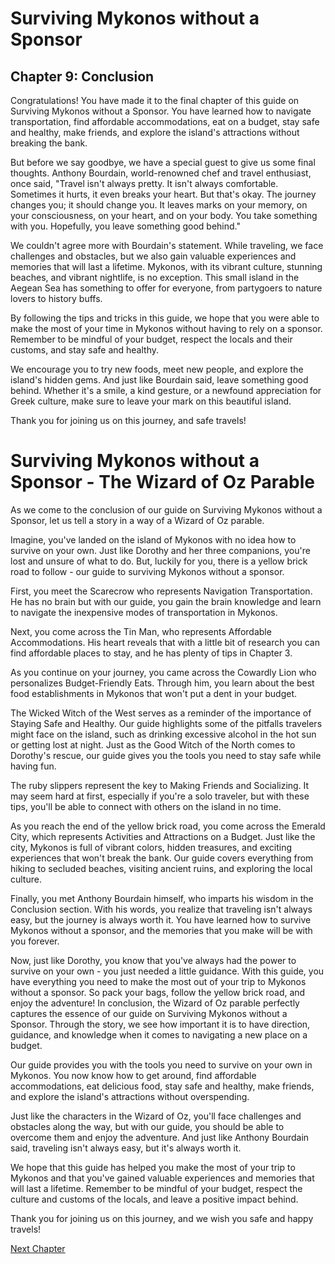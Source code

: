 # Surviving Mykonos without a Sponsor

## Chapter 9: Conclusion

Congratulations! You have made it to the final chapter of this guide on Surviving Mykonos without a Sponsor. You have learned how to navigate transportation, find affordable accommodations, eat on a budget, stay safe and healthy, make friends, and explore the island's attractions without breaking the bank.

But before we say goodbye, we have a special guest to give us some final thoughts. Anthony Bourdain, world-renowned chef and travel enthusiast, once said, "Travel isn't always pretty. It isn't always comfortable. Sometimes it hurts, it even breaks your heart. But that's okay. The journey changes you; it should change you. It leaves marks on your memory, on your consciousness, on your heart, and on your body. You take something with you. Hopefully, you leave something good behind."

We couldn't agree more with Bourdain's statement. While traveling, we face challenges and obstacles, but we also gain valuable experiences and memories that will last a lifetime. Mykonos, with its vibrant culture, stunning beaches, and vibrant nightlife, is no exception. This small island in the Aegean Sea has something to offer for everyone, from partygoers to nature lovers to history buffs.

By following the tips and tricks in this guide, we hope that you were able to make the most of your time in Mykonos without having to rely on a sponsor. Remember to be mindful of your budget, respect the locals and their customs, and stay safe and healthy.

We encourage you to try new foods, meet new people, and explore the island's hidden gems. And just like Bourdain said, leave something good behind. Whether it's a smile, a kind gesture, or a newfound appreciation for Greek culture, make sure to leave your mark on this beautiful island.

Thank you for joining us on this journey, and safe travels!
# Surviving Mykonos without a Sponsor - The Wizard of Oz Parable

As we come to the conclusion of our guide on Surviving Mykonos without a Sponsor, let us tell a story in a way of a Wizard of Oz parable. 

Imagine, you've landed on the island of Mykonos with no idea how to survive on your own. Just like Dorothy and her three companions, you're lost and unsure of what to do. But, luckily for you, there is a yellow brick road to follow - our guide to surviving Mykonos without a sponsor.

First, you meet the Scarecrow who represents Navigation Transportation. He has no brain but with our guide, you gain the brain knowledge and learn to navigate the inexpensive modes of transportation in Mykonos.

Next, you come across the Tin Man, who represents Affordable Accommodations. His heart reveals that with a little bit of research you can find affordable places to stay, and he has plenty of tips in Chapter 3.

As you continue on your journey, you came across the Cowardly Lion who personalizes Budget-Friendly Eats. Through him, you learn about the best food establishments in Mykonos that won't put a dent in your budget.

The Wicked Witch of the West serves as a reminder of the importance of Staying Safe and Healthy. Our guide highlights some of the pitfalls travelers might face on the island, such as drinking excessive alcohol in the hot sun or getting lost at night. Just as the Good Witch of the North comes to Dorothy's rescue, our guide gives you the tools you need to stay safe while having fun.

The ruby slippers represent the key to Making Friends and Socializing. It may seem hard at first, especially if you're a solo traveler, but with these tips, you'll be able to connect with others on the island in no time.

As you reach the end of the yellow brick road, you come across the Emerald City, which represents Activities and Attractions on a Budget. Just like the city, Mykonos is full of vibrant colors, hidden treasures, and exciting experiences that won't break the bank. Our guide covers everything from hiking to secluded beaches, visiting ancient ruins, and exploring the local culture.

Finally, you met Anthony Bourdain himself, who imparts his wisdom in the Conclusion section. With his words, you realize that traveling isn't always easy, but the journey is always worth it. You have learned how to survive Mykonos without a sponsor, and the memories that you make will be with you forever.

Now, just like Dorothy, you know that you've always had the power to survive on your own - you just needed a little guidance. With this guide, you have everything you need to make the most out of your trip to Mykonos without a sponsor. So pack your bags, follow the yellow brick road, and enjoy the adventure!
In conclusion, the Wizard of Oz parable perfectly captures the essence of our guide on Surviving Mykonos without a Sponsor. Through the story, we see how important it is to have direction, guidance, and knowledge when it comes to navigating a new place on a budget.

Our guide provides you with the tools you need to survive on your own in Mykonos. You now know how to get around, find affordable accommodations, eat delicious food, stay safe and healthy, make friends, and explore the island's attractions without overspending.

Just like the characters in the Wizard of Oz, you'll face challenges and obstacles along the way, but with our guide, you should be able to overcome them and enjoy the adventure. And just like Anthony Bourdain said, traveling isn't always easy, but it's always worth it.

We hope that this guide has helped you make the most of your trip to Mykonos and that you've gained valuable experiences and memories that will last a lifetime. Remember to be mindful of your budget, respect the culture and customs of the locals, and leave a positive impact behind.

Thank you for joining us on this journey, and we wish you safe and happy travels!


[Next Chapter](10_Chapter10.md)